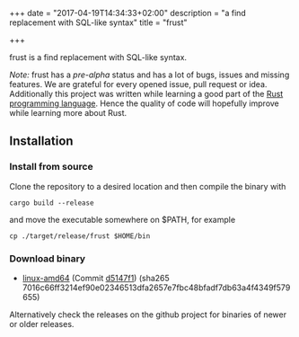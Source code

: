 +++
date = "2017-04-19T14:34:33+02:00"
description = "a find replacement with SQL-like syntax"
title = "frust"

+++

frust is a find replacement with SQL-like syntax.

*Note:* frust has a *pre-alpha* status and has a lot of bugs, issues and missing features.
We are grateful for every opened issue, pull request or idea.
Additionally this project was written while learning a good part of the [Rust programming language](https://www.rust-lang.org/en-US/).
Hence the quality of code will hopefully improve while learning more about Rust.

## Installation
### Install from source
Clone the repository to a desired location and then compile the binary with
```
cargo build --release
```
and move the executable somewhere on $PATH, for example
```
cp ./target/release/frust $HOME/bin
```

### Download binary

* [linux-amd64](/frust-blog/binaries/frust-v0.0.1) (Commit [d5147f1](https://github.com/tbehner/frust/commit/d5147f166e151bf98f98ae185dd4c393bd65f13a)) (sha265 7016c66ff3214ef90e02346513dfa2657e7fbc48bfadf7db63a4f4349f579655)

Alternatively check the releases on the github project for binaries of newer or older releases.
 

